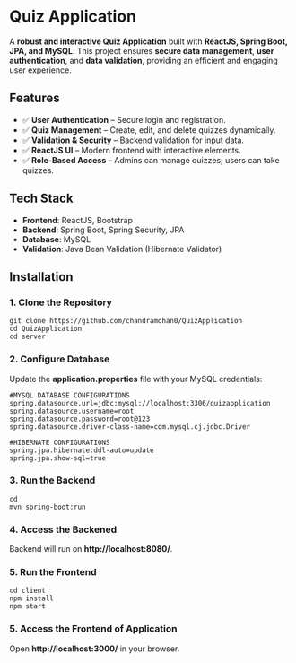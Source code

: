 # Quiz Application  

A **robust and interactive Quiz Application** built with **ReactJS, Spring Boot, JPA, and MySQL**. This project ensures **secure data management**, **user authentication**, and **data validation**, providing an efficient and engaging user experience.  

## Features  
- ✅ **User Authentication** – Secure login and registration.  
- ✅ **Quiz Management** – Create, edit, and delete quizzes dynamically.  
- ✅ **Validation & Security** – Backend validation for input data.  
- ✅ **ReactJS UI** – Modern frontend with interactive elements.  
- ✅ **Role-Based Access** – Admins can manage quizzes; users can take quizzes.  

## Tech Stack  
- **Frontend**: ReactJS, Bootstrap  
- **Backend**: Spring Boot, Spring Security, JPA  
- **Database**: MySQL  
- **Validation**: Java Bean Validation (Hibernate Validator)  

## Installation  

### 1. Clone the Repository  
```
git clone https://github.com/chandramohan0/QuizApplication
cd QuizApplication
cd server
```

### 2. Configure Database
Update the **application.properties** file with your MySQL credentials:
```
#MYSQL DATABASE CONFIGURATIONS
spring.datasource.url=jdbc:mysql://localhost:3306/quizapplication
spring.datasource.username=root
spring.datasource.password=root@123
spring.datasource.driver-class-name=com.mysql.cj.jdbc.Driver

#HIBERNATE CONFIGURATIONS
spring.jpa.hibernate.ddl-auto=update
spring.jpa.show-sql=true
```

### 3. Run the Backend
```
cd
mvn spring-boot:run
```

### 4. Access the Backened
Backend will run on  **http://localhost:8080/**.

### 5. Run the Frontend
```
cd client
npm install
npm start
```

### 5. Access the Frontend of Application
Open **http://localhost:3000/** in your browser.
